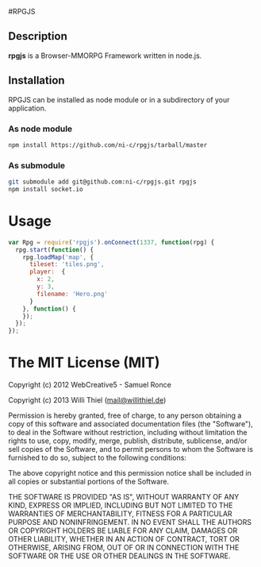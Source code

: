 #RPGJS

## Description

**rpgjs** is a Browser-MMORPG Framework written in node.js.

## Installation

RPGJS can be installed as node module or in a subdirectory of your application.

### As node module

```bash
npm install https://github.com/ni-c/rpgjs/tarball/master
```

### As submodule

```bash
git submodule add git@github.com:ni-c/rpgjs.git rpgjs
npm install socket.io
```

# Usage
```javascript
var Rpg = require('rpgjs').onConnect(1337, function(rpg) {
  rpg.start(function() {
    rpg.loadMap('map', {
      tileset: 'tiles.png',
      player:  {
        x: 2, 
        y: 3, 
        filename: 'Hero.png'
      }
    }, function() {
    });
  });
});
```

# The MIT License (MIT)

Copyright (c) 2012 WebCreative5 - Samuel Ronce

Copyright (c) 2013 Willi Thiel (mail@willithiel.de)

Permission is hereby granted, free of charge, to any person obtaining a copy of this software and associated documentation files (the "Software"), to deal in the Software without restriction, including without limitation the rights to use, copy, modify, merge, publish, distribute, sublicense, and/or sell copies of the Software, and to permit persons to whom the Software is furnished to do so, subject to the following conditions:

The above copyright notice and this permission notice shall be included in all copies or substantial portions of the Software.

THE SOFTWARE IS PROVIDED "AS IS", WITHOUT WARRANTY OF ANY KIND, EXPRESS OR IMPLIED, INCLUDING BUT NOT LIMITED TO THE WARRANTIES OF MERCHANTABILITY, FITNESS FOR A PARTICULAR PURPOSE AND NONINFRINGEMENT. IN NO EVENT SHALL THE AUTHORS OR COPYRIGHT HOLDERS BE LIABLE FOR ANY CLAIM, DAMAGES OR OTHER LIABILITY, WHETHER IN AN ACTION OF CONTRACT, TORT OR OTHERWISE, ARISING FROM, OUT OF OR IN CONNECTION WITH THE SOFTWARE OR THE USE OR OTHER DEALINGS IN THE SOFTWARE.
